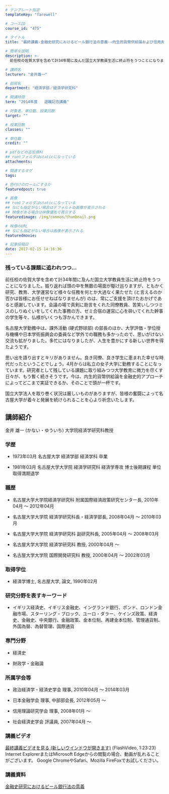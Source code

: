 ```yaml
---
# テンプレート指定
templateKey: "farewell"

# コースID
course_id: "475"

# タイトル
title: "最終講義-金融史研究におけるピール銀行法の意義-−内生的貨幣供給論および信用先行説の視点を取り込んで−"

# 簡単な説明
description: >-
  前任校の佐賀大学を含めて計34年間に及んだ国立大学教員生活に終止符をうつことになりました。振り返れば頭の中を無数の場面が駆け巡りますが、ともかく研究、教育、大学運営など様々な任務を何とか大過な...

# 講師名
lecturer: "金井雄一"

# 部局名
department: "経済学部／経済学研究科"

# 開講時限
term: "2014年度	退職記念講義"

# 対象者、単位数、授業回数
target: ""

# 授業回数
classes: ""

# 単位数
credit: ""

# pdfなどの追加資料
## rootフォルダはstaticになっている
attachments: 

# 関連するタグ
tags:

# 色付けのロールにするか
featuredpost: true

# 画像
## rootフォルダはstaticになっている
## なにも指定がない場合はデフォルトの画像が表示される
## 映像がある場合は映像優先で表示する
featuredimage: /img/common/thumbnail.png

# 映像のURL
## なにも指定がない場合は画像が表示される
featuredmovie: 

# 記事投稿日
date: 2017-02-15 14:16:36
---
```


### 残っている課題に追われつつ...


前任校の佐賀大学を含めて計34年間に及んだ国立大学教員生活に終止符をうつことになりました。振り返れば頭の中を無数の場面が駆け巡りますが、ともかく研究、教育、大学運営など様々な任務を何とか大過なく果たせた (と言えるのか否かは皆様にお任せせねばなりませんが) のは、常にご支援を頂けたおかげであると感謝しています。会議の場で真剣に助言をくれた同僚教員、苦笑いしつつミスのしりぬぐいをしてくれた事務の方、ゼミ合宿の運営に心を砕いてくれた幹事の学生等々、仏様がいくつも浮かんできます。

名古屋大学勤務中は、課外活動 (硬式野球部) の部長のほか、大学評価・学位授与機構や日本学術振興会の委員など学外での職務も多かったので、思いがけない交流も拡がりました。多忙にはなりましたが、人生を豊かにする新しい世界を得たようです。

思い出を語り出すとキリがありません。良き同僚、良き学生に恵まれた幸せな時代だったということでしょう。4月からは私立の女子大学に勤務することになっています。研究者として残している課題に取り組みつつ大学教育に微力を尽くす日々が、もう暫く続きそうです。今は、内生的貨幣供給論を金融史的アプローチによってどこまで実証できるか、そのことで頭が一杯です。

国立大学法人を取り巻く状況は厳しいものがありますが、皆様の奮闘によって名古屋大学が着々と発展を続けられることを心より祈念いたします。


## 講師紹介


金井 雄一 (かない・ゆういち) 大学院経済学研究科教授


### 学歴



* 1973年03月 名古屋大学 経済学部 経済学科 卒業

* 1981年03月 名古屋大学大学院 経済学研究科 経済学専攻 博士後期課程 単位取得満期退学


### 職歴



* 名古屋大学大学院経済学研究科 附属国際経済政策研究センター長, 2010年04月 ～ 2012年04月




* 名古屋大学大学院 経済学研究科長・経済学部長, 2008年04月 ～ 2010年03月




* 名古屋大学大学院 経済学研究科 副研究科長, 2005年04月 ～ 2008年03月




* 名古屋大学大学院 経済学研究科 教授, 2000年04月 ～




* 名古屋大学大学院 国際開発研究科 教授, 2000年04月 ～ 2002年03月


### 取得学位



* 経済学博士, 名古屋大学, 論文, 1990年02月


### 研究分野を表すキーワード



* イギリス経済史、イギリス金融史、イングランド銀行、ポンド、ロンドン金融市場、スターリング・ブロック、ユーロ・ダラー、ケインズ政策、経済史、金融史、中央銀行、金融政策、金本位制、再建金本位制、管理通貨制、外国為替、為替管理、国際通貨


### 専門分野



* 経済史

* 財政学・金融論


### 所属学会等



* 政治経済学・経済史学会 理事, 2010年04月 ～ 2014年03月

* 日本金融学会 理事, 中部部会長, 2012年05月 ～

* 信用理論研究学会 理事, 2008年01月 ～

* 社会経済史学会 評議員, 2007年04月 ～


### 講義ビデオ


[最終講義ビデオを見る (新しいウインドウが開きます)](https://nuvideo.media.nagoya-u.ac.jp/embed/b57deab80e3b37185a2e096b7dda7f8a5b3eb8c1) (FlashVideo, 1:23:23)
Internet ExplorerまたはMicrosoft Edgeからの閲覧の場合、動画が乱れることがございます。
Google ChromeやSafari、Mozilla FireFoxでお試しください。


### 講義資料


[金融史研究におけるピール銀行法の意義](/files/475/lect.pdf) 
